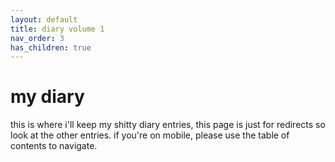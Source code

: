 ```yaml
---
layout: default
title: diary volume 1
nav_order: 3
has_children: true
---
```


<h1>my diary</h1>  
this is where i'll keep my shitty diary entries, this page is just for redirects so look at the other entries.  
if you're on mobile, please use the table of contents to navigate.
